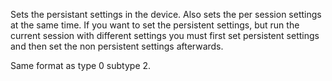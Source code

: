 Sets the persistant settings in the device.  Also sets the per session settings at the same time.  If you want to set the persistent settings, but run the current session with different settings you must first set persistent settings and then set the non persistent settings afterwards.

Same format as type 0 subtype 2.
